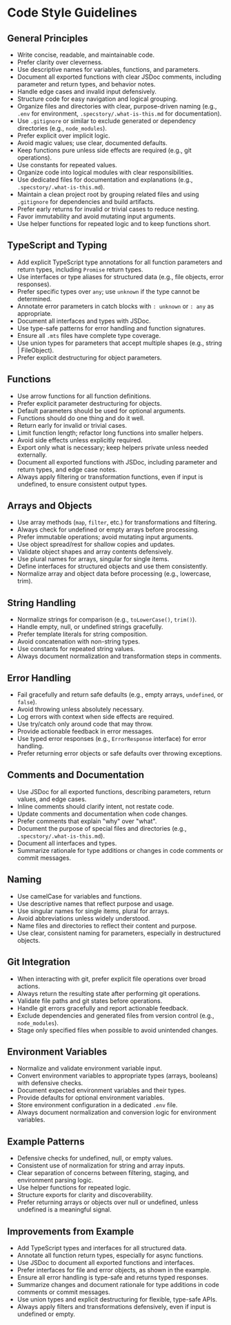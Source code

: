 # Code Style Guidelines

## General Principles
- Write concise, readable, and maintainable code.
- Prefer clarity over cleverness.
- Use descriptive names for variables, functions, and parameters.
- Document all exported functions with clear JSDoc comments, including parameter and return types, and behavior notes.
- Handle edge cases and invalid input defensively.
- Structure code for easy navigation and logical grouping.
- Organize files and directories with clear, purpose-driven naming (e.g., `.env` for environment, `.specstory/.what-is-this.md` for documentation).
- Use `.gitignore` or similar to exclude generated or dependency directories (e.g., `node_modules`).
- Prefer explicit over implicit logic.
- Avoid magic values; use clear, documented defaults.
- Keep functions pure unless side effects are required (e.g., git operations).
- Use constants for repeated values.
- Organize code into logical modules with clear responsibilities.
- Use dedicated files for documentation and explanations (e.g., `.specstory/.what-is-this.md`).
- Maintain a clean project root by grouping related files and using `.gitignore` for dependencies and build artifacts.
- Prefer early returns for invalid or trivial cases to reduce nesting.
- Favor immutability and avoid mutating input arguments.
- Use helper functions for repeated logic and to keep functions short.

## TypeScript and Typing
- Add explicit TypeScript type annotations for all function parameters and return types, including `Promise` return types.
- Use interfaces or type aliases for structured data (e.g., file objects, error responses).
- Prefer specific types over `any`; use `unknown` if the type cannot be determined.
- Annotate error parameters in catch blocks with `: unknown` or `: any` as appropriate.
- Document all interfaces and types with JSDoc.
- Use type-safe patterns for error handling and function signatures.
- Ensure all `.mts` files have complete type coverage.
- Use union types for parameters that accept multiple shapes (e.g., string | FileObject).
- Prefer explicit destructuring for object parameters.

## Functions
- Use arrow functions for all function definitions.
- Prefer explicit parameter destructuring for objects.
- Default parameters should be used for optional arguments.
- Functions should do one thing and do it well.
- Return early for invalid or trivial cases.
- Limit function length; refactor long functions into smaller helpers.
- Avoid side effects unless explicitly required.
- Export only what is necessary; keep helpers private unless needed externally.
- Document all exported functions with JSDoc, including parameter and return types, and edge case notes.
- Always apply filtering or transformation functions, even if input is undefined, to ensure consistent output types.

## Arrays and Objects
- Use array methods (`map`, `filter`, etc.) for transformations and filtering.
- Always check for undefined or empty arrays before processing.
- Prefer immutable operations; avoid mutating input arguments.
- Use object spread/rest for shallow copies and updates.
- Validate object shapes and array contents defensively.
- Use plural names for arrays, singular for single items.
- Define interfaces for structured objects and use them consistently.
- Normalize array and object data before processing (e.g., lowercase, trim).

## String Handling
- Normalize strings for comparison (e.g., `toLowerCase()`, `trim()`).
- Handle empty, null, or undefined strings gracefully.
- Prefer template literals for string composition.
- Avoid concatenation with non-string types.
- Use constants for repeated string values.
- Always document normalization and transformation steps in comments.

## Error Handling
- Fail gracefully and return safe defaults (e.g., empty arrays, `undefined`, or `false`).
- Avoid throwing unless absolutely necessary.
- Log errors with context when side effects are required.
- Use try/catch only around code that may throw.
- Provide actionable feedback in error messages.
- Use typed error responses (e.g., `ErrorResponse` interface) for error handling.
- Prefer returning error objects or safe defaults over throwing exceptions.

## Comments and Documentation
- Use JSDoc for all exported functions, describing parameters, return values, and edge cases.
- Inline comments should clarify intent, not restate code.
- Update comments and documentation when code changes.
- Prefer comments that explain "why" over "what".
- Document the purpose of special files and directories (e.g., `.specstory/.what-is-this.md`).
- Document all interfaces and types.
- Summarize rationale for type additions or changes in code comments or commit messages.

## Naming
- Use camelCase for variables and functions.
- Use descriptive names that reflect purpose and usage.
- Use singular names for single items, plural for arrays.
- Avoid abbreviations unless widely understood.
- Name files and directories to reflect their content and purpose.
- Use clear, consistent naming for parameters, especially in destructured objects.

## Git Integration
- When interacting with git, prefer explicit file operations over broad actions.
- Always return the resulting state after performing git operations.
- Validate file paths and git states before operations.
- Handle git errors gracefully and report actionable feedback.
- Exclude dependencies and generated files from version control (e.g., `node_modules`).
- Stage only specified files when possible to avoid unintended changes.

## Environment Variables
- Normalize and validate environment variable input.
- Convert environment variables to appropriate types (arrays, booleans) with defensive checks.
- Document expected environment variables and their types.
- Provide defaults for optional environment variables.
- Store environment configuration in a dedicated `.env` file.
- Always document normalization and conversion logic for environment variables.

## Example Patterns
- Defensive checks for undefined, null, or empty values.
- Consistent use of normalization for string and array inputs.
- Clear separation of concerns between filtering, staging, and environment parsing logic.
- Use helper functions for repeated logic.
- Structure exports for clarity and discoverability.
- Prefer returning arrays or objects over null or undefined, unless undefined is a meaningful signal.

## Improvements from Example
- Add TypeScript types and interfaces for all structured data.
- Annotate all function return types, especially for async functions.
- Use JSDoc to document all exported functions and interfaces.
- Prefer interfaces for file and error objects, as shown in the example.
- Ensure all error handling is type-safe and returns typed responses.
- Summarize changes and document rationale for type additions in code comments or commit messages.
- Use union types and explicit destructuring for flexible, type-safe APIs.
- Always apply filters and transformations defensively, even if input is undefined or empty.